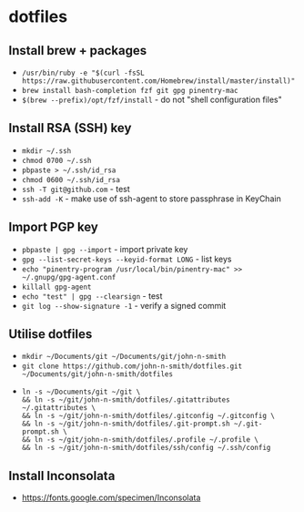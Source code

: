 # dotfiles

## Install brew + packages
- `/usr/bin/ruby -e "$(curl -fsSL https://raw.githubusercontent.com/Homebrew/install/master/install)"`
- `brew install bash-completion fzf git gpg pinentry-mac`
- `$(brew --prefix)/opt/fzf/install` - do not "shell configuration files"

## Install RSA (SSH) key
- `mkdir ~/.ssh`
- `chmod 0700 ~/.ssh`
- `pbpaste > ~/.ssh/id_rsa`
- `chmod 0600 ~/.ssh/id_rsa`
- `ssh -T git@github.com` - test
- `ssh-add -K` - make use of ssh-agent to store passphrase in KeyChain

## Import PGP key
- `pbpaste | gpg --import` - import private key
- `gpg --list-secret-keys --keyid-format LONG` - list keys
- `echo "pinentry-program /usr/local/bin/pinentry-mac" >> ~/.gnupg/gpg-agent.conf`
- `killall gpg-agent`
- `echo "test" | gpg --clearsign` - test
- `git log --show-signature -1` - verify a signed commit

## Utilise dotfiles
- `mkdir ~/Documents/git ~/Documents/git/john-n-smith`
- `git clone https://github.com/john-n-smith/dotfiles.git ~/Documents/git/john-n-smith/dotfiles`
- ```
  ln -s ~/Documents/git ~/git \
  && ln -s ~/git/john-n-smith/dotfiles/.gitattributes ~/.gitattributes \
  && ln -s ~/git/john-n-smith/dotfiles/.gitconfig ~/.gitconfig \
  && ln -s ~/git/john-n-smith/dotfiles/.git-prompt.sh ~/.git-prompt.sh \
  && ln -s ~/git/john-n-smith/dotfiles/.profile ~/.profile \
  && ln -s ~/git/john-n-smith/dotfiles/ssh/config ~/.ssh/config
  ```

## Install Inconsolata
- https://fonts.google.com/specimen/Inconsolata
